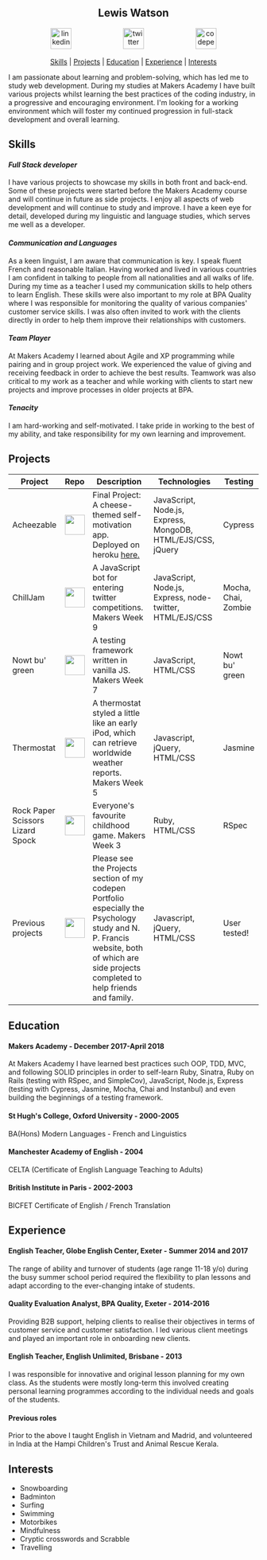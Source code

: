 <h2 align="center"> Lewis Watson </h2>

<p align="center">
<a href="https://www.linkedin.com/in/l3w15/">
<img src="https://www.iconfinder.com/data/icons/free-social-icons/67/linkedin_circle_color-512.png" alt="linkedin" hspace="50" height="42" width="42"></a>

<a href="https://twitter.com/lew__w">
<img src="http://goinkscape.com/wp-content/uploads/2015/07/twitter-logo-final.png" alt="twitter" hspace="50" height="42" width="42"></a>

<a href="https://codepen.io/l3w15/full/yPzmOw/">
<img src="http://davidwalsh.name/demo/codepenLogo.png" alt="codepen" hspace="50" height="42" width="42"></a>
</p>

<p align="center"> <a href='#skills'>Skills</a> | <a href='#projects'>Projects</a> | <a href='#education'>Education</a> | <a href='#experience'>Experience</a> |  <a href='#interests'>Interests</a> </p>

I am passionate about learning and problem-solving, which has led me to study web development. During my studies at Makers Academy I have built various projects whilst learning the best practices of the coding industry, in a progressive and encouraging environment. I'm looking for a working environment which will foster my continued progression in full-stack development and overall learning.

## Skills

#### *Full Stack developer*

I have various projects to showcase my skills in both front and back-end. Some of these projects were started before the Makers Academy course and will continue in future as side projects. I enjoy all aspects of web development and will continue to study and improve. I have a keen eye for detail, developed during my linguistic and language studies, which serves me well as a developer.

#### *Communication and Languages*

As a keen linguist, I am aware that communication is key. I speak fluent French and reasonable Italian. Having worked and lived in various countries I am confident in talking to people from all nationalities and all walks of life. During my time as a teacher I used my communication skills to help others to learn English. These skills were also important to my role at BPA Quality where I was responsible for monitoring the quality of various companies' customer service skills. I was also often invited to work with the clients directly in order to help them improve their relationships with customers.

#### *Team Player*

At Makers Academy I learned about Agile and XP programming while pairing and in group project work. We experienced the value of giving and receiving feedback in order to achieve the best results. Teamwork was also critical to my work as a teacher and while working with clients to start new projects and improve processes in older projects at BPA.

#### *Tenacity*

I am hard-working and self-motivated. I take pride in working to the best of my ability, and take responsibility for my own learning and improvement.

## Projects

| Project              | Repo | Description | Technologies  | Testing |
| -------------------- |------|-------------| --------------|---------|
| Acheezable | <a href="https://github.com/l3w15/acheezable/"><img src="https://cdn4.iconfinder.com/data/icons/iconsimple-logotypes/512/github-512.png" width="40"> | Final Project: A cheese-themed self-motivation app. Deployed on heroku <a href="http://acheezable.herokuapp.com/">here.</a> | JavaScript, Node.js, Express, MongoDB, HTML/EJS/CSS, jQuery  | Cypress |
| ChillJam | <a href="https://github.com/l3w15/chillJam/"><img src="https://cdn4.iconfinder.com/data/icons/iconsimple-logotypes/512/github-512.png" width="40"> | A JavaScript bot for entering twitter competitions. Makers Week 9 | JavaScript, Node.js, Express, node-twitter, HTML/EJS/CSS | Mocha, Chai, Zombie |
| Nowt bu' green | <a href="https://github.com/l3w15/note_js/"><img src="https://cdn4.iconfinder.com/data/icons/iconsimple-logotypes/512/github-512.png" width="40">| A testing framework written in vanilla JS. Makers Week 7 | JavaScript, HTML/CSS | Nowt bu' green |
| Thermostat | <a href="https://github.com/l3w15/note_js/"><img src="https://cdn4.iconfinder.com/data/icons/iconsimple-logotypes/512/github-512.png" width="40"> | A thermostat styled a little like an early iPod, which can retrieve worldwide weather reports. Makers Week 5 | Javascript, jQuery, HTML/CSS | Jasmine |
| Rock Paper Scissors Lizard Spock | <a href="https://github.com/l3w15/note_js/"><img src="https://cdn4.iconfinder.com/data/icons/iconsimple-logotypes/512/github-512.png" width="40"> | Everyone's favourite childhood game. Makers Week 3 | Ruby, HTML/CSS | RSpec |
| Previous projects | <a href="https://codepen.io/l3w15/full/yPzmOw/"><img src="http://blog.codepen.io/wp-content/uploads/2014/03/codepen-logo.svg" width="40"> | Please see the Projects section of my codepen Portfolio especially the Psychology study and N. P. Francis website, both of which are side projects completed to help friends and family. | Javascript, jQuery, HTML/CSS | User tested! |

## Education

#### Makers Academy - December 2017-April 2018
At Makers Academy I have learned best practices such OOP, TDD, MVC, and following SOLID principles in order to self-learn Ruby, Sinatra, Ruby on Rails (testing with RSpec, and SimpleCov), JavaScript, Node.js, Express (testing with Cypress, Jasmine, Mocha, Chai and Instanbul) and even building the beginnings of a testing framework.

#### St Hugh's College, Oxford University - 2000-2005
BA(Hons) Modern Languages - French and Linguistics

#### Manchester Academy of English - 2004
CELTA (Certificate of English Language Teaching to Adults)  

#### British Institute in Paris - 2002-2003
BICFET Certificate of English / French Translation

## Experience

#### English Teacher, Globe English Center, Exeter - Summer 2014 and 2017
The range of ability and turnover of students (age range 11-18 y/o) during the busy summer school period required the flexibility to plan lessons  and adapt according to the ever-changing intake of students.

#### Quality Evaluation Analyst, BPA Quality, Exeter - 2014-2016
Providing  B2B support, helping clients to realise their objectives in terms of customer service and customer satisfaction. I led various client meetings and played an important role in onboarding new clients.

#### English Teacher, English Unlimited, Brisbane - 2013
I was responsible for innovative and original lesson planning for my own class. As the students were mostly long-term this involved creating personal learning programmes according to the individual needs and goals of the students.

#### Previous roles
Prior to the above I taught English in Vietnam and Madrid, and volunteered in India at the Hampi Children's Trust and Animal Rescue Kerala.

## Interests

- Snowboarding
- Badminton
- Surfing
- Swimming
- Motorbikes
- Mindfulness
- Cryptic crosswords and Scrabble
- Travelling
